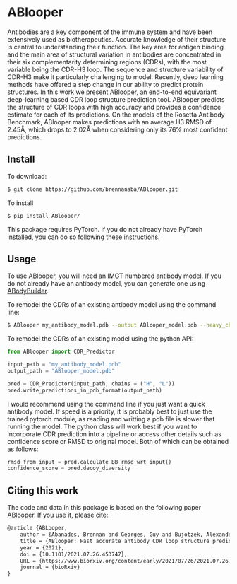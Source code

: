 # ABlooper
Antibodies are a key component of the immune system and have been extensively used as biotherapeutics. Accurate knowledge of their structure is central to understanding their function. The key area for antigen binding and the main area of structural variation in antibodies are concentrated in their six complementarity determining regions (CDRs), with the most variable being the CDR-H3 loop. The sequence and structure variability of CDR-H3 make it particularly challenging to model. Recently, deep learning methods have offered a step change in our ability to predict protein structures. In this work we present ABlooper, an end-to-end equivariant deep-learning based CDR loop structure prediction tool. ABlooper predicts the structure of CDR loops with high accuracy and provides a confidence estimate for each of its predictions. On the models of the Rosetta Antibody Benchmark, ABlooper makes predictions with an average H3 RMSD of 2.45Å, which drops to 2.02Å when considering only its 76\% most confident predictions. 

## Install

To download:

```bash
$ git clone https://github.com/brennanaba/ABlooper.git
```

To install

```bash
$ pip install ABlooper/
```

This package requires PyTorch. If you do not already have PyTorch installed, you can do so following these <a href="https://pytorch.org/get-started/locally/">instructions</a>.

## Usage

To use ABlooper, you will need an IMGT numbered antibody model. If you do not already have an antibody model, you can generate one using <a href="http://opig.stats.ox.ac.uk/webapps/newsabdab/sabpred/abodybuilder/">ABodyBuilder</a>.

To remodel the CDRs of an existing antibody model using the command line:

```bash
$ ABlooper my_antibody_model.pdb --output ABlooper_model.pdb --heavy_chain H --light_chain L
```

To remodel the CDRs of an existing model using the python API:

```python
from ABlooper import CDR_Predictor

input_path = "my_antibody_model.pdb"
output_path = "ABlooper_model.pdb"

pred = CDR_Predictor(input_path, chains = ("H", "L"))
pred.write_predictions_in_pdb_format(output_path)
```


I would recommend using the command line if you just want a quick antibody model. If speed is a priority, it is probably best to just use the trained pytorch module, as reading and writting a pdb file is slower that running the model. The python class will work best if you want to incorporate CDR prediction into a pipeline or access other details such as confidence score or RMSD to original model. Both of which can be obtained as follows:


```python
rmsd_from_input = pred.calculate_BB_rmsd_wrt_input()
confidence_score = pred.decoy_diversity 
```

## Citing this work

The code and data in this package is based on the following paper <a href="https://www.biorxiv.org/content/10.1101/2021.07.26.453747v1">ABlooper</a>. If you use it, please cite:

```tex
@article {ABLooper,
	author = {Abanades, Brennan and Georges, Guy and Bujotzek, Alexander and Deane, Charlotte M},
	title = {ABlooper: Fast accurate antibody CDR loop structure prediction with accuracy estimation},
	year = {2021},
	doi = {10.1101/2021.07.26.453747},
	URL = {https://www.biorxiv.org/content/early/2021/07/26/2021.07.26.453747},
	journal = {bioRxiv}
}
```

